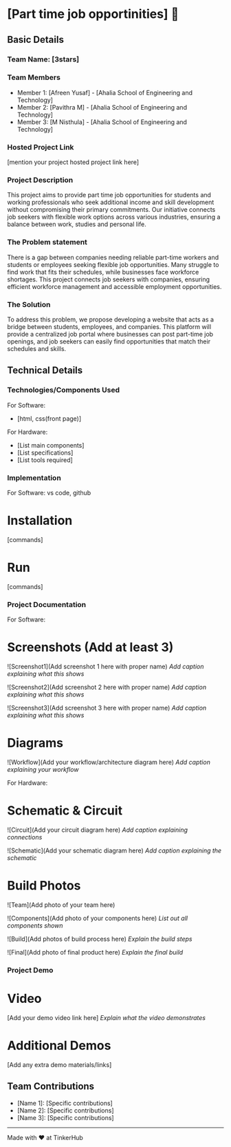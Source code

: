 # [Part time job opportinities] 🎯


## Basic Details
### Team Name: [3stars]


### Team Members
- Member 1: [Afreen Yusaf] - [Ahalia School of Engineering and Technology]
- Member 2: [Pavithra M] - [Ahalia School of Engineering and Technology]
- Member 3: [M Nisthula] - [Ahalia School of Engineering and Technology]

### Hosted Project Link
[mention your project hosted project link here]

### Project Description
This project aims to provide part time job opportunities for students and working professionals who seek additional income and skill development without compromising their primary commitments. Our initiative connects job seekers with flexible work options across various industries, ensuring a balance between work, studies and personal life.

### The Problem statement
There is a gap between companies needing reliable part-time workers and students or employees seeking flexible job opportunities. Many struggle to find work that fits their schedules, while businesses face workforce shortages. This project connects job seekers with companies, ensuring efficient workforce management and accessible employment opportunities.

### The Solution
To address this problem, we propose developing a website that acts as a bridge between students, employees, and companies. This platform will provide a centralized job portal where businesses can post part-time job openings, and job seekers can easily find opportunities that match their schedules and skills.


## Technical Details
### Technologies/Components Used
For Software:
- [html, css(front page)]

For Hardware:
- [List main components]
- [List specifications]
- [List tools required]

### Implementation
For Software: vs code, github
# Installation
[commands]

# Run
[commands]

### Project Documentation
For Software:

# Screenshots (Add at least 3)
![Screenshot1](Add screenshot 1 here with proper name)
*Add caption explaining what this shows*

![Screenshot2](Add screenshot 2 here with proper name)
*Add caption explaining what this shows*

![Screenshot3](Add screenshot 3 here with proper name)
*Add caption explaining what this shows*

# Diagrams
![Workflow](Add your workflow/architecture diagram here)
*Add caption explaining your workflow*

For Hardware:

# Schematic & Circuit
![Circuit](Add your circuit diagram here)
*Add caption explaining connections*

![Schematic](Add your schematic diagram here)
*Add caption explaining the schematic*

# Build Photos
![Team](Add photo of your team here)


![Components](Add photo of your components here)
*List out all components shown*

![Build](Add photos of build process here)
*Explain the build steps*

![Final](Add photo of final product here)
*Explain the final build*

### Project Demo
# Video
[Add your demo video link here]
*Explain what the video demonstrates*

# Additional Demos
[Add any extra demo materials/links]

## Team Contributions
- [Name 1]: [Specific contributions]
- [Name 2]: [Specific contributions]
- [Name 3]: [Specific contributions]

---
Made with ❤️ at TinkerHub
